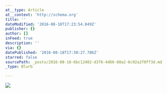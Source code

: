 ```yaml
---
at__type: Article
at__context: 'http://schema.org'
title: ''
dateModified: '2016-08-18T17:23:54.049Z'
publisher: {}
author: []
inFeed: true
description: ''
via: {}
datePublished: '2016-08-18T17:30:27.786Z'
starred: false
sourcePath: _posts/2016-08-18-6bc12402-d376-4d66-80a2-6c92a2f0ff3d.md
_type: Blurb

---
```

![](https://the-grid-user-content.s3-us-west-2.amazonaws.com/b959df5f-ae10-4be4-a9fc-0759d31aff08.jpg)